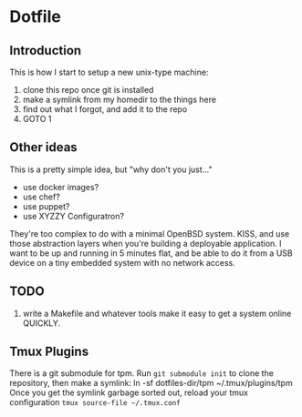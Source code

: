 # Dotfile

## Introduction

This is how I start to setup a new unix-type machine:

1. clone this repo once git is installed
1. make a symlink from my homedir to the things here
1. find out what I forgot, and add it to the repo
1. GOTO 1

## Other ideas

This is a pretty simple idea, but "why don't you just..."

- use docker images?
- use chef?
- use puppet?
- use XYZZY Configuratron?

They're too complex to do with a minimal OpenBSD system. KISS, and use those
abstraction layers when you're building a deployable application. I want to be
up and running in 5 minutes flat, and be able to do it from a USB device on a
tiny embedded system with no network access.

## TODO

1. write a Makefile and whatever tools make it easy to get a system online QUICKLY.

## Tmux Plugins

There is a git submodule for tpm. Run `git submodule init` to clone the repository, then make a symlink: ln -sf dotfiles-dir/tpm ~/.tmux/plugins/tpm
Once you get the symlink garbage sorted out, reload your tmux configuration `tmux source-file ~/.tmux.conf`
